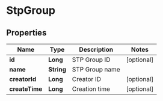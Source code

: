 
# StpGroup

## Properties

Name | Type | Description | Notes
------------ | ------------- | ------------- | -------------
**id** | **Long** | STP Group ID |  [optional]
**name** | **String** | STP Group name | 
**creatorId** | **Long** | Creator ID |  [optional]
**createTime** | **Long** | Creation time |  [optional]

